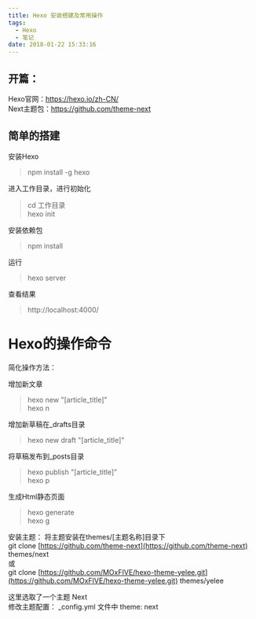 ```yaml
---
title: Hexo 安装搭建及常用操作
tags:
  - Hexo
  - 笔记
date: 2018-01-22 15:33:16
---
```


## 开篇：  
Hexo官网：https://hexo.io/zh-CN/   
Next主题包：https://github.com/theme-next

## 简单的搭建
安装Hexo
> npm install -g hexo

进入工作目录，进行初始化
> cd 工作目录  
hexo init

安装依赖包
> npm install

运行
> hexo server 

查看结果
> http://localhost:4000/

# Hexo的操作命令

简化操作方法：

增加新文章  
> hexo new "[article_title]"   
hexo n

增加新草稿在_drafts目录  
> hexo new draft "[article_title]"

将草稿发布到_posts目录
> hexo publish "[article_title]"  
hexo p

生成Html静态页面
> hexo generate    
hexo g

安装主题：
将主题安装在themes/[主题名称]目录下  
    git clone [https://github.com/theme-next](https://github.com/theme-next) themes/next   
    或  
    git clone [https://github.com/MOxFIVE/hexo-theme-yelee.git](https://github.com/MOxFIVE/hexo-theme-yelee.git) themes/yelee  

这里选取了一个主题 Next  
修改主题配置： _config.yml 文件中 theme: next
